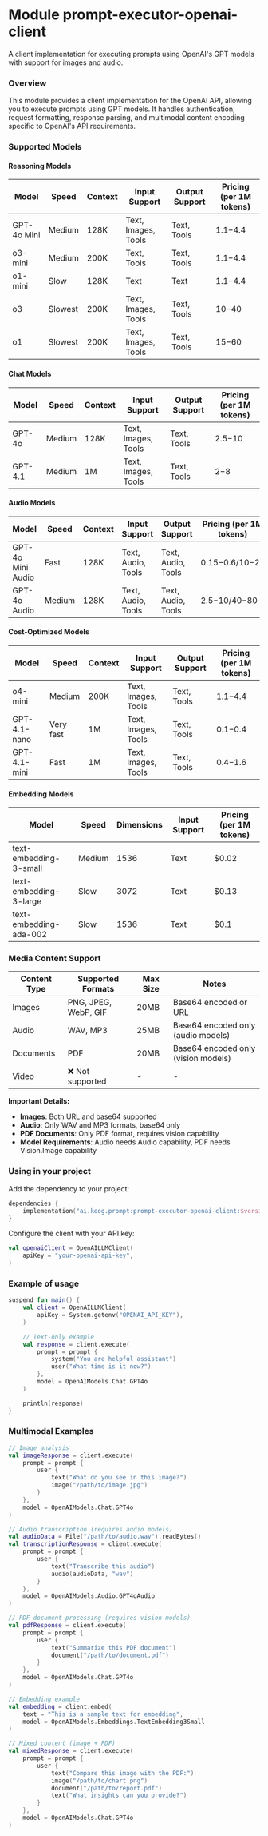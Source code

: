 # Module prompt-executor-openai-client

A client implementation for executing prompts using OpenAI's GPT models with support for images and audio.

### Overview

This module provides a client implementation for the OpenAI API, allowing you to execute prompts using GPT models. It
handles authentication, request formatting, response parsing, and multimodal content encoding specific to OpenAI's API
requirements.

### Supported Models

#### Reasoning Models

| Model       | Speed   | Context | Input Support       | Output Support | Pricing (per 1M tokens) |
|-------------|---------|---------|---------------------|----------------|-------------------------|
| GPT-4o Mini | Medium  | 128K    | Text, Images, Tools | Text, Tools    | $1.1-$4.4               |
| o3-mini     | Medium  | 200K    | Text, Tools         | Text, Tools    | $1.1-$4.4               |
| o1-mini     | Slow    | 128K    | Text                | Text           | $1.1-$4.4               |
| o3          | Slowest | 200K    | Text, Images, Tools | Text, Tools    | $10-$40                 |
| o1          | Slowest | 200K    | Text, Images, Tools | Text, Tools    | $15-$60                 |

#### Chat Models

| Model   | Speed  | Context | Input Support       | Output Support | Pricing (per 1M tokens) |
|---------|--------|---------|---------------------|----------------|-------------------------|
| GPT-4o  | Medium | 128K    | Text, Images, Tools | Text, Tools    | $2.5-$10                |
| GPT-4.1 | Medium | 1M      | Text, Images, Tools | Text, Tools    | $2-$8                   |

#### Audio Models

| Model             | Speed  | Context | Input Support      | Output Support     | Pricing (per 1M tokens) |
|-------------------|--------|---------|--------------------|--------------------|-------------------------|
| GPT-4o Mini Audio | Fast   | 128K    | Text, Audio, Tools | Text, Audio, Tools | $0.15-$0.6/$10-$20      |
| GPT-4o Audio      | Medium | 128K    | Text, Audio, Tools | Text, Audio, Tools | $2.5-$10/$40-$80        |

#### Cost-Optimized Models

| Model        | Speed     | Context | Input Support       | Output Support | Pricing (per 1M tokens) |
|--------------|-----------|---------|---------------------|----------------|-------------------------|
| o4-mini      | Medium    | 200K    | Text, Images, Tools | Text, Tools    | $1.1-$4.4               |
| GPT-4.1-nano | Very fast | 1M      | Text, Images, Tools | Text, Tools    | $0.1-$0.4               |
| GPT-4.1-mini | Fast      | 1M      | Text, Images, Tools | Text, Tools    | $0.4-$1.6               |

#### Embedding Models

| Model                  | Speed  | Dimensions | Input Support | Pricing (per 1M tokens) |
|------------------------|--------|------------|---------------|-------------------------|
| text-embedding-3-small | Medium | 1536       | Text          | $0.02                   |
| text-embedding-3-large | Slow   | 3072       | Text          | $0.13                   |
| text-embedding-ada-002 | Slow   | 1536       | Text          | $0.1                    |

### Media Content Support

| Content Type | Supported Formats    | Max Size | Notes                               |
|--------------|----------------------|----------|-------------------------------------|
| Images       | PNG, JPEG, WebP, GIF | 20MB     | Base64 encoded or URL               |
| Audio        | WAV, MP3             | 25MB     | Base64 encoded only (audio models)  |
| Documents    | PDF                  | 20MB     | Base64 encoded only (vision models) |
| Video        | ❌ Not supported      | -        | -                                   |

**Important Details:**

- **Images**: Both URL and base64 supported
- **Audio**: Only WAV and MP3 formats, base64 only
- **PDF Documents**: Only PDF format, requires vision capability
- **Model Requirements**: Audio needs Audio capability, PDF needs Vision.Image capability

### Using in your project

Add the dependency to your project:

```kotlin
dependencies {
    implementation("ai.koog.prompt:prompt-executor-openai-client:$version")
}
```

Configure the client with your API key:

```kotlin
val openaiClient = OpenAILLMClient(
    apiKey = "your-openai-api-key",
)
```

### Example of usage

```kotlin
suspend fun main() {
    val client = OpenAILLMClient(
        apiKey = System.getenv("OPENAI_API_KEY"),
    )

    // Text-only example
    val response = client.execute(
        prompt = prompt {
            system("You are helpful assistant")
            user("What time is it now?")
        },
        model = OpenAIModels.Chat.GPT4o
    )

    println(response)
}
```

### Multimodal Examples

```kotlin
// Image analysis
val imageResponse = client.execute(
    prompt = prompt {
        user {
            text("What do you see in this image?")
            image("/path/to/image.jpg")
        }
    },
    model = OpenAIModels.Chat.GPT4o
)

// Audio transcription (requires audio models)
val audioData = File("/path/to/audio.wav").readBytes()
val transcriptionResponse = client.execute(
    prompt = prompt {
        user {
            text("Transcribe this audio")
            audio(audioData, "wav")
        }
    },
    model = OpenAIModels.Audio.GPT4oAudio
)

// PDF document processing (requires vision models)
val pdfResponse = client.execute(
    prompt = prompt {
        user {
            text("Summarize this PDF document")
            document("/path/to/document.pdf")
        }
    },
    model = OpenAIModels.Chat.GPT4o
)

// Embedding example
val embedding = client.embed(
    text = "This is a sample text for embedding",
    model = OpenAIModels.Embeddings.TextEmbedding3Small
)

// Mixed content (image + PDF)
val mixedResponse = client.execute(
    prompt = prompt {
        user {
            text("Compare this image with the PDF:")
            image("/path/to/chart.png")
            document("/path/to/report.pdf")
            text("What insights can you provide?")
        }
    },
    model = OpenAIModels.Chat.GPT4o
)
```
